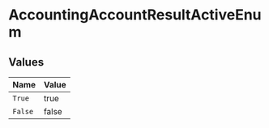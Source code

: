# AccountingAccountResultActiveEnum


## Values

| Name    | Value   |
| ------- | ------- |
| `True`  | true    |
| `False` | false   |
